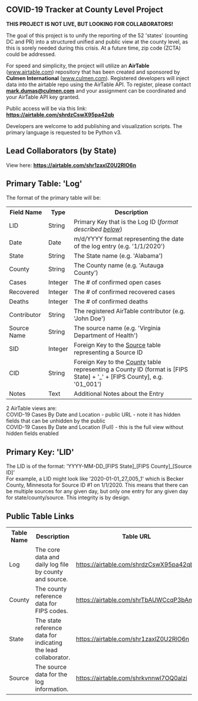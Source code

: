 <h2>COVID-19 Tracker at County Level Project</h2>

<b>THIS PROJECT IS NOT LIVE, BUT LOOKING FOR COLLABORATORS!</b>

The goal of this project is to unify the reporting of the 52 'states' (counting DC and PR) into a structured unified and public view at the county level, as this is sorely needed during this crisis.  At a future time, zip code (ZCTA) could be addressed.<br>

For speed and simplicity, the project will utilize an <b>AirTable</b> (www.airtable.com) repository that has been created and sponsored by <b>Culmen International</b> (www.culmen.com).  Registered developers will inject data into the airtable repo using the AirTable API.  To register, please contact <b>mark.dumas@culmen.com</b> and your assignment can be coordinated and your AirTable API key granted.<br>    

Public access will be via this link: <b><a href="https://airtable.com/shrdzCswX95pa42qb" target="_blank">https://airtable.com/shrdzCswX95pa42qb</a></b><br>

Developers are welcome to add publishing and visualization scripts.  The primary language is requested to be Python v3.<br>

<h2>Lead Collaborators (by State)</h2>

View here: <b><a href="https://airtable.com/shr1zaxlZ0U2RlO6n" target="_blank">https://airtable.com/shr1zaxlZ0U2RlO6n</a></b><br>

<h2>Primary Table: 'Log'</h2>

The format of the primary table will be:

<table>
  <tr>
    <th>Field Name</th>
    <th>Type</th>
    <th>Description</th>
  </tr>
  <tr>
    <td>LID</td>
    <td>String</td>
    <td>Primary Key that is the Log ID (<i>format described <a href='https://github.com/mezcalhead/covid-19-tracker/blob/master/README.md#primary-key-lid'>below</a></i>)</td>
  </tr>
  <tr>
    <td>Date</td>
    <td>Date</td>
    <td>m/d/YYYY format representing the date of the log entry (e.g. '1/1/2020')</td>
  </tr>
  <tr>
    <td>State</td>
    <td>String</td>
    <td>The State name (e.g. 'Alabama')</td>
  </tr>
  <tr>
    <td>County</td>
    <td>String</td>
    <td>The County name (e.g. 'Autauga County')</td>
  </tr>
  <tr>
    <td>Cases</td>
    <td>Integer</td>
    <td>The # of confirmed open cases</td>
  </tr>
  <tr>
    <td>Recovered</td>
    <td>Integer</td>
    <td>The # of confirmed recovered cases</td>
  </tr>
  <tr>
    <td>Deaths</td>
    <td>Integer</td>
    <td>The # of confirmed deaths</td>
  </tr>
  <tr>
    <td>Contributor</td>
    <td>String</td>
    <td>The registered AirTable contributor (e.g. 'John Doe')</td>
  </tr>
  <tr>
    <td>Source Name</td>
    <td>String</td>
    <td>The source name (e.g. 'Virginia Department of Health')</td>
  </tr>
  <tr>
    <td>SID</td>
    <td>Integer</td>
    <td>Foreign Key to the <a href="https://airtable.com/shrkvnnwl7OQ0alzi" target="_blank">Source</a> table representing a Source ID</td>
  </tr>
  <tr>
    <td>CID</td>
    <td>String</td>
    <td>Foreign Key to the <a href="https://airtable.com/shrTbAUWCcqP3bAmL" target="_blank">County</a> table representing a County ID (format is [FIPS State] + '_' + [FIPS County], e.g. '01_001')</td>
  </tr>
  <tr>
    <td>Notes</td>
    <td>Text</td>
    <td>Additional Notes about the Entry</td>
  </tr>
</table>

2 AirTable views are:<br>
COVID-19 Cases By Date and Location - public URL - note it has hidden fields that can be unhidden by the public<br>
COVID-19 Cases By Date and Location (Full) - this is the full view without hidden fields enabled<br>

<h2>Primary Key: 'LID'</h2>

The LID is of the format: 'YYYY-MM-DD&#95;[FIPS State]&#95;[FIPS County]&#95;[Source ID]'<br>
For example, a LID might look like '2020-01-01_27_005_1' which is Becker County, Minnesota for Source ID #1 on 1/1/2020.
This means that there can be multiple sources for any given day, but only one entry for any given day for state/county/source.
This integrity is by design.

<h2>Public Table Links</h2>

<table>
  <tr>
    <th>Table Name</th>
    <th>Description</th>
    <th>Table URL</th>
  </tr>
  <tr>
    <td>Log</td>
    <td>The core data and daily log file by county and source.</td>
    <td><a href="https://airtable.com/shrdzCswX95pa42qb" target="_blank">https://airtable.com/shrdzCswX95pa42qb</a></td>
  </tr>
  <tr>
    <td>County</td>
    <td>The county reference data for FIPS codes.</td>
    <td><a href="https://airtable.com/shrTbAUWCcqP3bAmL" target="_blank">https://airtable.com/shrTbAUWCcqP3bAmL</a></td>
  </tr>
  <tr>
    <td>State</td>
    <td>The state reference data for indicating the lead collaborator.</td>
    <td><a href="https://airtable.com/shr1zaxlZ0U2RlO6n" target="_blank">https://airtable.com/shr1zaxlZ0U2RlO6n</a></td>
  </tr>
  <tr>
    <td>Source</td>
    <td>The source data for the log information.</td>
    <td><a href="https://airtable.com/shrkvnnwl7OQ0alzi" target="_blank">https://airtable.com/shrkvnnwl7OQ0alzi</a></td>
  </tr>
</table>

